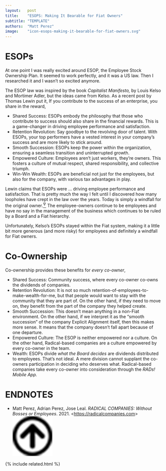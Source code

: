 ```yaml
---
layout:   post
title:    "ESOPS: Making It Bearable for Fiat Owners"
subtitle: "TEMPLATE"
authors:  "Matt Perez"
image:    "icon-esops-making-it-bearable-for-fiat-owners.svg"
---
```


<div style="display:none;">
 <p>At one point I was really excited around ESOP, the Employee Stock Ownership Plan. Then I researched it and I wasn&rsquo;t so excited anymore.</p>
</div>

<h1>ESOPs</h1>
 <p>At one point I was really excited around ESOP, the Employee Stock Ownership Plan. It seemed to work perfectly, and it was a US law. Then I researched it and I wasn&rsquo;t so excited anymore.</p>
 <p>The ESOP law was inspired by the book <em>Capitalist Manifesto,</em> by Louis Kelso and Mortimer Adler, but the ideas came from Kelso. As a recent post by Thomas Lewin put it, <span class='_quotespan'>If you contribute to the success of an enterprise, you share in the reward,</span></p>
  <ul>
   <li>Shared Success: ESOPs embody the philosophy that those who contribute to success should also share in the financial rewards. This is a game-changer in driving employee performance and satisfaction.</li>
   <li>Retention Revolution: Say goodbye to the revolving door of talent. With ESOPs, your top performers have a vested interest in your company&rsquo;s success and are more likely to stick around.</li>
   <li>Smooth Succession: ESOPs keep the power within the organization, ensuring a seamless transition and uninterrupted growth.</li>
   <li>Empowered Culture: Employees aren&rsquo;t just workers, they&rsquo;re owners. This fosters a culture of mutual respect, shared responsibility, and collective triumph.</li>
   <li>Win-Win Wealth: ESOPs are beneficial not just for the employees, but also for the company, with various tax advantages in play.</li>
  </ul>
 <p>Lewin claims that ESOPs were <span class='_quotespan'>&hellip; driving employee performance and satisfaction.</span> That is pretty much the way I felt until I discovered how many loopholes have crept in the law over the years. Today is simply a windfall for the original owner.<a href="#en01"><sup id="bm01">&hairsp;&nabla;&hairsp;</sup></a> The employee-owners continue to be employees and have no say in the management of the business which continues to be ruled by a Board and a <span class='_paradigm'>Fiat</span> hierarchy.</p>
 <p>Unfortunately, Kelso&rsquo;s ESOPs stayed within the <span class='_paradigm'>Fiat</span> system, making it a little bit more generous (and more risky) for employees and definitely a windfall for <span class='_paradigm'>Fiat</span> owners.</p>

<h1>Co-Ownership</h1>
 <p>Co-ownership provides these benefits for <em>every co-owner</em>,</p>
  <ul>
   <li>Shared Success: Community success, where every co-owner co-owns the dividends of companies.</li>
   <li>Retention Revolution: It is not so much retention-of-employees-to-make-wealth-for-me, but that people would want to stay with the community that they are part of. On the other hand, if they need to move on, they benefit from the part of the company they helped create.</li>
   <li>Smooth Succession: This doesn&rsquo;t mean anything in a non-<span class='_paradigm'>Fiat</span> environment. On the other hand, if we interpret it as the &ldquo;smooth succession&rdquo; of the company Explicit Alignment itself, then this makes more sense. It means that the company doesn&rsquo;t fall apart because of one departure.</li>
   <li>Empowered Culture: The ESOP is neither empowered nor a culture. On the other hand, <span class='_paradigm'>Radical</span>-based companies are a culture empowered by every co-owner in the team.</li>
   <li>Wealth: ESOPs divide <em>what the Board decides</em> are dividends distributed to employees. That&rsquo;s not ideal. A mere division cannot supplant the co-owners participation in deciding who deserves what. <span class='_paradigm'>Radical</span>-based companies take every co-owner into consideration through the <em><span class='_paradigm'>RADs!</span> Mobile App.</em></li>
  </ul>

<h1 class="_section">ENDNOTES</h1>
 <ul>
  <li id="en01">
   <p class="_list-item">
    Matt Perez, Adrian Perez, Jose Leal.
    <em>RADICAL COMPANIES: Without Bosses or Employees</em>.
    2021.
    &lt;<a href="https://radicalcompanies.com" target="_blank">https://radicalcompanies.com</a>&gt;
    <a class="_uparrow" href="#bm01"><img src="/assets/img/arrow-up-icon.png"></a>
   </p>
  </li>
 </ul>

{% include related.html %}
